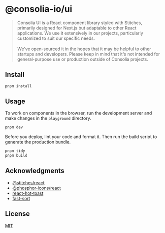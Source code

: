 # @consolia-io/ui
> Consolia UI is a React component library styled with Stitches, primarily designed for Next.js but adaptable to other React applications. We use it extensively in our projects, particularly customized to suit our specific needs.
\
\
> We've open-sourced it in the hopes that it may be helpful to other startups and developers. Please keep in mind that it's not intended for general-purpose use or production outside of Consolia projects.

## Install

```sh
pnpm install
```

## Usage

To work on components in the browser, run the development server and make changes in the `playground` directory.

```sh
pnpm dev
```

Before you deploy, lint your code and format it. Then run the build script to generate the production bundle.

```sh
pnpm tidy
pnpm build
```

## Acknowledgments

- [@stitches/react](https://github.com/stitchesjs/stitches)
- [@phosphor-icons/react](https://github.com/phosphor-icons/react)
- [react-hot-toast](https://github.com/timolins/react-hot-toast)
- [fast-sort](https://github.com/snovakovic/fast-sort)

## License

[MIT](https://github.com/consolia-io/ui/blob/main/LICENSE.md)
